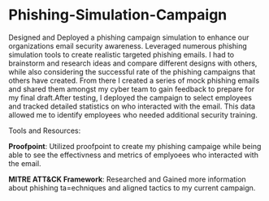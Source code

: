 # Phishing-Simulation-Campaign
Designed and Deployed a phishing campaign simulation to enhance our organizations email security awareness. Leveraged numerous phishing simulation tools to create realistic targeted phishing emails. I had to brainstorm and research ideas and compare different designs with others, while also considering the successful rate of the phishing campaigns that others have created. From there I created a series of mock phishing emails and shared them amongst my cyber team to gain feedback to prepare for my final draft.After testing, I deployed the campaign to select employees and tracked detailed statistics on who interacted with the email. This data allowed me to identify employees who needed additional security training.

Tools and Resources:

**Proofpoint**: Utilized proofpoint to create my phishing campaige while being able to see the effectivness and metrics of emplyoees who interacted with the email. 

**MITRE ATT&CK Framework**: Researched and Gained more information about phishing ta=echniques and aligned tactics to my current campaign.


